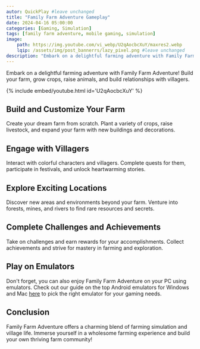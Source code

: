 ```yaml
---
autor: QuickPlay #leave unchanged
title: "Family Farm Adventure Gameplay"
date: 2024-04-16 05:00:00
categories: [Gaming, Simulation]
tags: [family farm adventure, mobile gaming, simulation]
image: 
    path: https://img.youtube.com/vi_webp/U2qAocbcXuY/maxres2.webp 
    lqip: /assets/img/post_bannerrs/lazy_pixel.png #leave unchanged
description: "Embark on a delightful farming adventure with Family Farm Adventure! Build your farm, grow crops, raise animals, and build relationships with villagers."
---
```


Embark on a delightful farming adventure with Family Farm Adventure! Build your farm, grow crops, raise animals, and build relationships with villagers.

{% include embed/youtube.html id='U2qAocbcXuY' %}

## Build and Customize Your Farm
Create your dream farm from scratch. Plant a variety of crops, raise livestock, and expand your farm with new buildings and decorations.

## Engage with Villagers
Interact with colorful characters and villagers. Complete quests for them, participate in festivals, and unlock heartwarming stories.

## Explore Exciting Locations
Discover new areas and environments beyond your farm. Venture into forests, mines, and rivers to find rare resources and secrets.

## Complete Challenges and Achievements
Take on challenges and earn rewards for your accomplishments. Collect achievements and strive for mastery in farming and exploration.

## Play on Emulators
Don't forget, you can also enjoy Family Farm Adventure on your PC using emulators. Check out our guide on the top Android emulators for Windows and Mac [here](https://quickplaymobile.github.io/posts/Top-10-Best-Android-Emulators-for-Windows-and-Mac/) to pick the right emulator for your gaming needs.

## Conclusion
Family Farm Adventure offers a charming blend of farming simulation and village life. Immerse yourself in a wholesome farming experience and build your own thriving farm community!

